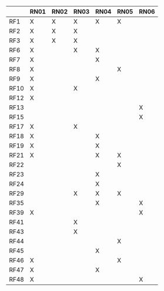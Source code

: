 | | RN01 | RN02 | RN03 | RN04 | RN05 | RN06 |
| -- | -- | -- | -- | -- | -- | -- | 
| RF1 |X |X |X |X |X | |
| RF2 |X |X |X | | | |
| RF3 |X |X |X | | | |
| RF6 |X | |X |X | | |
| RF7 |X | | |X | | |
| RF8 |X | | | |X | |
| RF9 |X | | |X | | |
| RF10 |X | |X | | | |
| RF12 |X | | | | | |
| RF13 | | | | | |X |
| RF15 | | | | | |X |
| RF17 |X | |X | | | |
| RF18 |X | | |X | | |
| RF19 |X | | |X | | |
| RF21 |X | | |X |X | |
| RF22 | | | | |X | |
| RF23 | | | |X | | |
| RF24 | | | |X | | |
| RF29 | | |X |X |X | |
| RF35 | | | |X | |X |
| RF39 |X | | | | |X |
| RF41 | | |X | | | |
| RF43 | | |X | | | |
| RF44 | | | | |X | | 
| RF45 | | | |X | | |
| RF46 |X | | | |X | |
| RF47 |X | | |X | | |
| RF48 |X | | | | |X |






